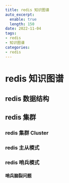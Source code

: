 ```yaml
---
title: redis 知识图谱
auto_excerpt:
  enable: true
  length: 150
date: 2022-11-04
tags:
- redis
- 知识图谱
categories:
- redis
---
```


# redis 知识图谱

## redis 数据结构

## redis 集群

### redis 集群 Cluster

### redis 主从模式

### redis 哨兵模式

#### 哨兵脑裂问题